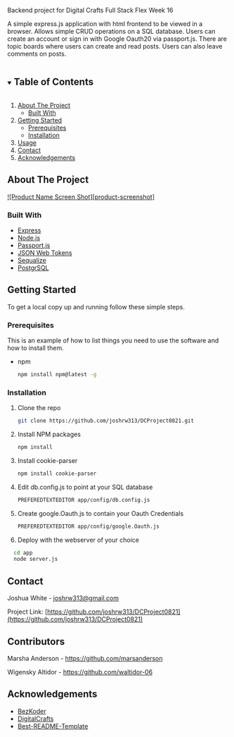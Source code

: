 <!--
*** Thanks for checking out the Best-README-Template. If you have a suggestion
*** that would make this better, please fork the repo and create a pull request
*** or simply open an issue with the tag "enhancement".
*** Thanks again! Now go create something AMAZING! :D
***
***
***
*** To avoid retyping too much info. Do a search and replace for the following:
*** joshrw313, DCProject0821, twitter_handle, email, Express Boards, project_description
-->



<!-- PROJECT SHIELDS -->
<!--
*** I'm using markdown "reference style" links for readability.
*** Reference links are enclosed in brackets [ ] instead of parentheses ( ).
*** See the bottom of this document for the declaration of the reference variables
*** for contributors-url, forks-url, etc. This is an optional, concise syntax you may use.
*** https://www.markdownguide.org/basic-syntax/#reference-style-links
-->


   Backend project for Digital Crafts Full Stack Flex Week 16

A simple express.js application with html frontend to be viewed in a browser. Allows simple CRUD operations on a SQL database. Users can create an account or sign in with Google Oauth20 via passport.js. There are topic boards where users can create and read posts. Users can also leave comments on posts. 
    <br />
  </p>
</p>



<!-- TABLE OF CONTENTS -->
<details open="open">
  <summary><h2 style="display: inline-block">Table of Contents</h2></summary>
  <ol>
    <li>
      <a href="#about-the-project">About The Project</a>
      <ul>
        <li><a href="#built-with">Built With</a></li>
      </ul>
    </li>
    <li>
      <a href="#getting-started">Getting Started</a>
      <ul>
        <li><a href="#prerequisites">Prerequisites</a></li>
        <li><a href="#installation">Installation</a></li>
      </ul>
    </li>
    <li><a href="#usage">Usage</a></li>
    <li><a href="#contact">Contact</a></li>
    <li><a href="#acknowledgements">Acknowledgements</a></li>
  </ol>
</details>



<!-- ABOUT THE PROJECT -->
## About The Project

[![Product Name Screen Shot][product-screenshot]](https://example.com)

### Built With

* [Express](https://expressjs.com/)
* [Node.js](https://nodejs.org/en/)
* [Passport.js](http://www.passportjs.org/)
* [JSON Web Tokens](https://jwt.io/)
* [Sequalize](https://sequelize.org/)
* [PostgrSQL](https://www.postgresql.org/)



<!-- GETTING STARTED -->
## Getting Started

To get a local copy up and running follow these simple steps.

### Prerequisites

This is an example of how to list things you need to use the software and how to install them.
* npm
  ```sh
  npm install npm@latest -g
  ```

### Installation

1. Clone the repo
   ```sh
   git clone https://github.com/joshrw313/DCProject0821.git
   ```
2. Install NPM packages
   ```sh
   npm install
   ```
3. Install cookie-parser 
   ```sh
   npm install cookie-parser
   ```
4. Edit db.config.js to point at your SQL database 
   ```sh
   PREFEREDTEXTEDITOR app/config/db.config.js 
   ```
5. Create google.Oauth.js to contain your Oauth Credentials 
   ```sh
   PREFEREDTEXTEDITOR app/config/google.Oauth.js 
   ```
6. Deploy with the webserver of your choice
```sh
  cd app
  node server.js 
```

<!-- CONTACT -->
## Contact

Joshua White - joshrw313@gmail.com

Project Link: [https://github.com/joshrw313/DCProject0821](https://github.com/joshrw313/DCProject0821)

<!-- Contributors -->
## Contributors

Marsha Anderson - https://github.com/marsanderson

Wigensky Altidor - https://github.com/waltidor-06


<!-- ACKNOWLEDGEMENTS -->
## Acknowledgements

* [BezKoder](https://www.bezkoder.com/node-js-jwt-authentication-postgresql/)
* [DigitalCrafts](https://www.digitalcrafts.com/)
* [Best-README-Template](https://github.com/othneildrew/Best-README-Template)





<!-- MARKDOWN LINKS & IMAGES -->
<!-- https://www.markdownguide.org/basic-syntax/#reference-style-links -->
[contributors-shield]: https://img.shields.io/github/contributors/joshrw313/repo.svg?style=for-the-badge
[contributors-url]: https://github.com/joshrw313/DCProject0821/graphs/contributors
[forks-shield]: https://img.shields.io/github/forks/joshrw313/repo.svg?style=for-the-badge
[forks-url]: https://github.com/joshrw313/DCProject0821/network/members
[stars-shield]: https://img.shields.io/github/stars/joshrw313/repo.svg?style=for-the-badge
[stars-url]: https://github.com/joshrw313/DCProject0821/stargazers
[issues-shield]: https://img.shields.io/github/issues/joshrw313/repo.svg?style=for-the-badge
[issues-url]: https://github.com/joshrw313/DCProject0821/issues
[license-shield]: https://img.shields.io/github/license/joshrw313/repo.svg?style=for-the-badge
[license-url]: https://github.com/joshrw313/DCProject0821/blob/master/LICENSE.txt
[linkedin-shield]: https://img.shields.io/badge/-LinkedIn-black.svg?style=for-the-badge&logo=linkedin&colorB=555
[linkedin-url]: https://linkedin.com/in/joshrw313
